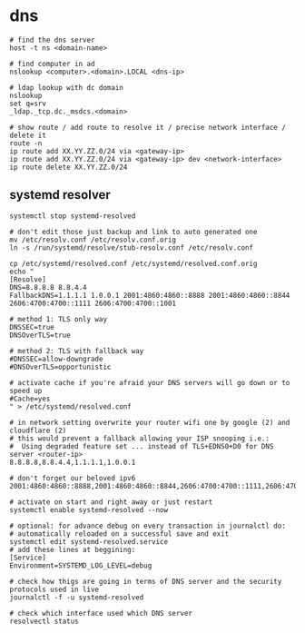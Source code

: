 # dns

    # find the dns server
    host -t ns <domain-name>

    # find computer in ad
    nslookup <computer>.<domain>.LOCAL <dns-ip>

    # ldap lookup with dc domain
    nslookup
    set q=srv
    _ldap._tcp.dc._msdcs.<domain>

    # show route / add route to resolve it / precise network interface / delete it
    route -n
    ip route add XX.YY.ZZ.0/24 via <gateway-ip>
    ip route add XX.YY.ZZ.0/24 via <gateway-ip> dev <network-interface>
    ip route delete XX.YY.ZZ.0/24

## systemd resolver

    systemctl stop systemd-resolved

    # don't edit those just backup and link to auto generated one
    mv /etc/resolv.conf /etc/resolv.conf.orig
    ln -s /run/systemd/resolve/stub-resolv.conf /etc/resolv.conf

    cp /etc/systemd/resolved.conf /etc/systemd/resolved.conf.orig
    echo "
    [Resolve]
    DNS=8.8.8.8 8.8.4.4
    FallbackDNS=1.1.1.1 1.0.0.1 2001:4860:4860::8888 2001:4860:4860::8844 2606:4700:4700::1111 2606:4700:4700::1001

    # method 1: TLS only way
    DNSSEC=true
    DNSOverTLS=true

    # method 2: TLS with fallback way
    #DNSSEC=allow-downgrade
    #DNSOverTLS=opportunistic

    # activate cache if you're afraid your DNS servers will go down or to speed up
    #Cache=yes
    " > /etc/systemd/resolved.conf

    # in network setting overwrite your router wifi one by google (2) and cloudflare (2)
    # this would prevent a fallback allowing your ISP snooping i.e.:
    #  Using degraded feature set ... instead of TLS+EDNS0+D0 for DNS server <router-ip>
    8.8.8.8,8.8.4.4,1.1.1.1,1.0.0.1

    # don't forget our beloved ipv6
    2001:4860:4860::8888,2001:4860:4860::8844,2606:4700:4700::1111,2606:4700:4700::1001

    # activate on start and right away or just restart
    systemctl enable systemd-resolved --now

    # optional: for advance debug on every transaction in journalctl do:
    # automatically reloaded on a successful save and exit
    systemctl edit systemd-resolved.service
    # add these lines at beggining:
    [Service]
    Environment=SYSTEMD_LOG_LEVEL=debug

    # check how thigs are going in terms of DNS server and the security protocols used in live
    journalctl -f -u systemd-resolved

    # check which interface used which DNS server
    resolvectl status
